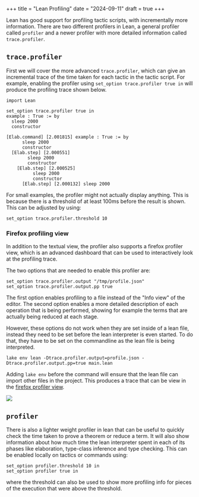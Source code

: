 +++
title = "Lean Profiling"
date = "2024-09-11"
draft = true
+++

Lean has good support for profiling tactic scripts, with incrementally more information.  There are two different profilers in Lean, a general profiler called `profiler` and a newer profiler with more detailed information called `trace.profiler`.

## `trace.profiler`

First we will cover the more advanced `trace.profiler`, which can give an incremental trace of the time taken for each tactic in the tactic script.  For example, enabling the profiler using `set_option trace.profiler true in` will produce the profiling trace shown below.

```lean4
import Lean

set_option trace.profiler true in
example : True := by
  sleep 2000
  constructor
```

```
[Elab.command] [2.001815] example : True := by
      sleep 2000
      constructor
  [Elab.step] [2.000551]
        sleep 2000
        constructor
    [Elab.step] [2.000525]
          sleep 2000
          constructor
      [Elab.step] [2.000132] sleep 2000
```

For small examples, the profiler might not actually display anything.  This is because there is a threshold of at least 100ms before the result is shown.  This can be adjusted by using:

```lean4
set_option trace.profiler.threshold 10
```

### Firefox profiling view

In addition to the textual view, the profiler also supports a firefox profiler view, which is an advanced dashboard that can be used to interactively look at the profiling trace.

The two options that are needed to enable this profiler are:

```lean4
set_option trace.profiler.output "/tmp/profile.json"
set_option trace.profiler.output.pp true
```

The first option enables profiling to a file instead of the "Info view" of the editor.  The second option enables a more detailed description of each operation that is being performed, showing for example the terms that are actually being reduced at each stage.

However, these options do not work when they are set inside of a lean file, instead they need to be set before the lean interpreter is even started.  To do that, they have to be set on the commandline as the lean file is being interpreted.

```shell
lake env lean -Dtrace.profiler.output=profile.json -Dtrace.profiler.output.pp=true main.lean
```

Adding `lake env` before the command will ensure that the lean file can import other files in the project.  This produces a trace that can be view in the [firefox profiler view](https://profiler.firefox.com).

![](/imgs/lean-profiler.png)

## `profiler`

There is also a lighter weight profiler in lean that can be useful to quickly check the time taken to prove a theorem or reduce a term.  It will also show information about how much time the lean interpreter spent in each of its phases like elaboration, type-class inference and type checking.  This can be enabled locally on tactics or commands using:

```lean4
set_option profiler.threshold 10 in
set_option profiler true in
```

where the threshold can also be used to show more profiling info for pieces of the execution that were above the threshold.

